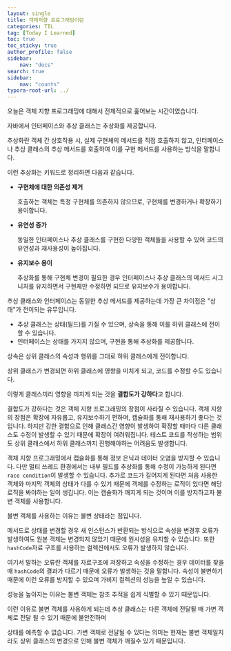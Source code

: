 ```yaml
---
layout: single
title: 객체지향 프로그래밍이란
categories: TIL
tag: [Today I Learned]
toc: true
toc_sticky: true
author_profile: false
sidebar:
    nav: "docs"
search: true
sidebar:
    nav: "counts"
typora-root-url: ../
---
```


  

오늘은 객체 지향 프로그래밍에 대해서 전체적으로 훑어보는 시간이였습니다.



자바에서 인터페이스와 추상 클래스는 추상화를 제공합니다.

추상화란 객체 간 상호작용 시, 실제 구현체의 메서드를 직접 호출하지 않고, 인터페이스나 추상 클래스의 추상 메서드를 호출하여 이를 구현 메서드를 사용하는 방식을 말합니다.



이런 추상화는 키워드로 정리하면 다음과 같습니다.

+ **구현체에 대한 의존성 제거**

  호출하는 객체는 특정 구현체를 의존하지 않으므로, 구현체를 변경하거나 확장하기 용이합니다.

+ **유연성 증가**

  동일한 인터페이스나 추상 클래스를 구현한 다양한 객체들을 사용할 수 있어 코드의 유연성과 재사용성이 높아집니다.

+ **유지보수 용이**

  추상화를 통해 구현체 변경이 필요한 경우 인터페이스나 추상 클래스의 메서드 시그니처를 유지하면서 구현체만 수정하면 되므로 유지보수가 용이합니다.

  

추상 클래스와 인터페이스는 동일한 추상 메서드를 제공하는데 가장 큰 차이점은 "상태"가 전이되는 유무입니다.

+ 추상 클래스는 상태(필드)를 가질 수 있으며, 상속을 통해 이를 하위 클래스에 전이할 수 있습니다.
+ 인터페이스는 상태를 가지지 않으며, 구현을 통해 추상화를 제공합니다.

상속은 상위 클래스의 속성과 행위를 그대로 하위 클래스에게 전이합니다.

상위 클래스가 변경되면 하위 클래스에 영향을 미치게 되고, 코드를 수정할 수도 있습니다.

이렇게 클래스끼리 영향을 끼치게 되는 것을 **결합도가 강하다**고 합니다.



결합도가 강하다는 것은 객체 지향 프로그래밍의 장점이 사라질 수 있습니다. 객체 지향의 장점은 확장에 자유롭고, 유지보수하기 편하며, 캡슐화를 통해 재사용하기 좋다는 것입니다. 하지만 강한 결합으로 인해 클래스간 영향이 발생하여 확장할 때마다 다른 클래스도 수정이 발생할 수 있기 때문에 확장이 여려워집니다. 테스트 코드를 작성하는 범위도 상위 클래스에서 하위 클래스까지 진행해야하는 어려움도 발생합니다.



객체 지향 프로그래밍에서 캡슐화를 통해 정보 은닉과 데이터 오염을 방지할 수 있습니다. 다만 멀티 쓰레드 환경에서는 내부 필드를 추상화를 통해 수정이 가능하게 된다면 `race condition`이 발생할 수 있습니다. 추가로 코드가 길어지게 된다면 처음 사용한 객체와 마지막 객체의 상태가 다를 수 있기 때문에 객체를 수정하는 로직이 있다면 해당 로직을 봐야하는 일이 생깁니다. 이는 캡슐화가 깨지게 되는 것이며 이를 방지하고자 불변 객체를 사용합니다.

불변 객체를 사용하는 이유는 불변 상태라는 점입니다.

메서드로 상태를 변경할 경우 새 인스턴스가 반환되는 방식으로 속성을 변경후 오류가 발생하여도 원본 객체는 변경되지 않았기 때문에 원시성을 유지할 수 있습니다. 또한 `hashCode`자료 구조를 사용하는 컬렉션에서도 오류가 발생하지 않습니다.

여기서 말하는 오류란 객체를 자료구조에 저장하고 속성을 수정하는 경우 데이터를 찾을 때 `hashCode`의 결과가 다르기 때문에 오류가 발생하는 것을 말합니다. 속성이 불변하기 때문에 이런 오류를 방지할 수 있으며 가비지 컬렉션의 성능을 높일 수 있습니다.

성능을 높아지는 이유는 불변 객체는 참조 추적을 쉽게 식별할 수 있기 때문입니다.

이런 이유로 불변 객체를 사용하게 되는데 추상 클래스는 다른 객체에 전달될 때 가변 객체로 전달 될 수 있기 때문에 불안전하며

상태를 예측할 수 없습니다. 가변 객체로 전달될 수 있다는 의미는 현재는 불변 객체일지라도 상위 클래스의 변경으로 인해 불변 객체가 깨질수 있기 때문입니다.
